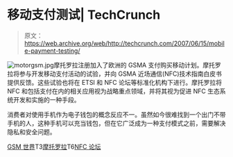 # 移动支付测试| TechCrunch

> 原文：<https://web.archive.org/web/http://techcrunch.com/2007/06/15/mobile-payment-testing/>

![motorgsm.jpg](img/7c2e17767d4f50b883ace287ad578e5c.png)摩托罗拉注册加入了欧洲的 GSMA 支付购买移动计划。摩托罗拉将参与开发移动支付活动的试验，并向 GSMA 近场通信(NFC)技术指南白皮书提供反馈。这些试验也将在 ETSI 和 NFC 论坛等标准化机构下进行。摩托罗拉将 NFC 和包括支付在内的相关应用视为战略重点领域，并将其视为促进 NFC 生态系统开发和实施的一种手段。

消费者对使用手机作为电子钱包的概念反应不一。虽然如今很难找到一个出门不带手机的人，这种手机可以充当钱包，但在它广泛成为一种支付模式之前，需要解决隐私和安全问题。

[GSM 世界](https://web.archive.org/web/20160421224019/http://www.gsmworld.com/)T3[摩托罗拉](https://web.archive.org/web/20160421224019/http://www.motorola.com/)T6[NFC 论坛](https://web.archive.org/web/20160421224019/http://www.nfc-forum.org/)